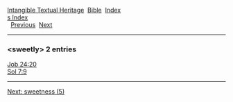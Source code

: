 [Intangible Textual Heritage](../../index)  [Bible](../index) 
[Index](index)   
[s Index](_s_)  
  [Previous](c11187)  [Next](c11189) 

------------------------------------------------------------------------

### &lt;sweetly&gt; 2 entries

[Job 24:20](../kjv/job024.htm#020)  
[Sol 7:9](../kjv/sol007.htm#009)  

------------------------------------------------------------------------

[Next: sweetness (5)](c11189)
